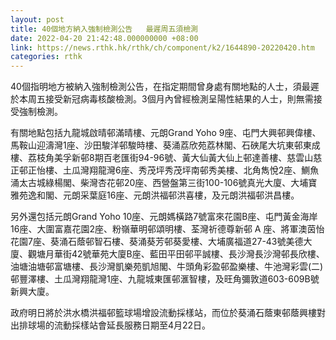 ```yaml
---
layout: post
title: 40個地方納入強制檢測公告   最遲周五須檢測
date: 2022-04-20 21:42:48.000000000 +08:00
link: https://news.rthk.hk/rthk/ch/component/k2/1644890-20220420.htm
categories: rthk
---
```


40個指明地方被納入強制檢測公告，在指定期間曾身處有關地點的人士，須最遲於本周五接受新冠病毒核酸檢測。3個月內曾經檢測呈陽性結果的人士，則無需接受強制檢測。

有關地點包括九龍城啟晴邨滿晴樓、元朗Grand Yoho 9座、屯門大興邨興偉樓、馬鞍山迎濤灣1座、沙田駿洋邨駿時樓、葵涌荔欣苑荔林閣、石硤尾大坑東邨東成樓、荔枝角美孚新邨8期百老匯街94-96號、黃大仙黃大仙上邨達善樓、慈雲山慈正邨正怡樓、土瓜灣翔龍灣6座、秀茂坪秀茂坪南邨秀美樓、北角雋悅2座、鰂魚涌太古城綠楊閣、柴灣杏花邨20座、西營盤第三街100-106號真光大廈、大埔寶雅苑逸和閣、元朗采葉庭16座、元朗洪福邨洪喜樓，及元朗洪福邨洪昌樓。

另外還包括元朗Grand Yoho 10座、元朗媽橫路7號富來花園B座、屯門黃金海岸16座、大圍富嘉花園2座、粉嶺華明邨頌明樓、荃灣祈德尊新邨 A 座、將軍澳茵怡花園7座、葵涌石蔭邨智石樓、葵涌葵芳邨葵愛樓、大埔廣福道27-43號美德大廈、觀塘月華街42號華苑大廈B座、藍田平田邨平誠樓、長沙灣長沙灣邨長欣樓、油塘油塘邨富塘樓、長沙灣凱樂苑凱旭閣、牛頭角彩盈邨盈樂樓、牛池灣彩雲(二)邨豐澤樓、土瓜灣翔龍灣1座、九龍城東匯邨滙智樓，及旺角彌敦道603-609B號新興大廈。

政府明日將於洪水橋洪福邨籃球場增設流動採樣站，而位於葵涌石蔭東邨蔭興樓對出排球場的流動採樣站會延長服務日期至4月22日。

